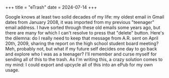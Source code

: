 +++
title = "eTrash"
date = 2024-07-14
+++

Google knows at least two solid decades of my life: my oldest email in Gmail dates from January 2008, it was imported from my previous "teenager" email address. I have sorted through these old emails some years ago, but there are many for which I can't resolve to press that "delete" button. Here's the dilemna: do I really need to keep that message from A.R. sent on April 20th, 2009, sharing the report on the high school student board meeting? Meh, probably not, but what if my future self decides one day to go back and explore who I was as a teenager? I'll remember and curse myself for sending all of this to the trash. As I'm writing this, a crazy solution comes to my mind: I could export and upcycle all of this into an ePub for my own usage.
